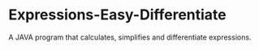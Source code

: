 # Expressions-Easy-Differentiate
A JAVA program that calculates, simplifies and differentiate expressions.
